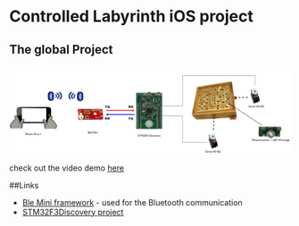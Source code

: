# Controlled Labyrinth iOS project

## The global Project 

![alt tag](https://raw.githubusercontent.com/Sianay/ControlledLabyrinth-BLEMini-iOS/master/Res/schema.png)

check out the video demo [here](https://www.youtube.com/watch?v=gM4Ik9BsMZA)

##Links

* [Ble Mini framework](http://redbearlab.com/rbl_library) - used for the Bluetooth communication
* [STM32F3Discovery project](https://github.com/Sianay/ControlledLabyrinth-STM32F3Discovery)  

